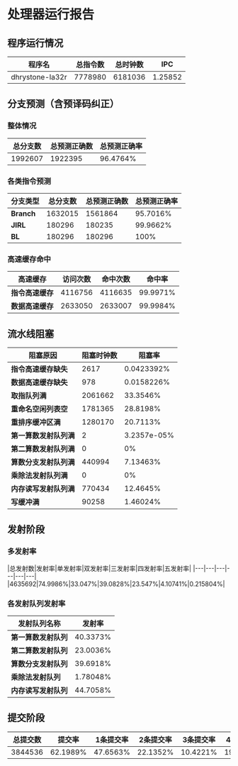 # 处理器运行报告
## 程序运行情况
|程序名|总指令数|总时钟数|IPC|
|---|---|---|---|
|dhrystone-la32r|7778980|6181036|1.25852|

## 分支预测（含预译码纠正）
### 整体情况
|总分支数|总预测正确数|总预测正确率|
|---|---|---|
|1992607|1922395|96.4764%|

### 各类指令预测
|分支类型|总分支数|总预测正确数|总预测正确率|
|---|---|---|---|
|**Branch**| 1632015 | 1561864 | 95.7016%|
|**JIRL**| 180296 | 180235 | 99.9662%|
|**BL**| 180296 | 180296 | 100%|

### 高速缓存命中
|高速缓存|访问次数|命中次数|命中率|
|---|---|---|---|
|**指令高速缓存**| 4116756 | 4116635 | 99.9971%|
|**数据高速缓存**| 2633050 | 2633007 | 99.9984%|
## 流水线阻塞
|阻塞原因|阻塞时钟数|阻塞率|
|---|---|---|
|**指令高速缓存缺失**| 2617 | 0.0423392%|
|**数据高速缓存缺失**| 978 | 0.0158226%|
|**取指队列满**| 2061662 | 33.3546%|
|**重命名空闲列表空**|1781365 | 28.8198%|
|**重排序缓冲区满**|1280170 | 20.7113%|
|**第一算数发射队列满**|2 | 3.2357e-05%|
|**第二算数发射队列满**|0 | 0%|
|**算数分支发射队列满**|440994 | 7.13463%|
|**乘除法发射队列满**|0 | 0%|
|**内存读写发射队列满**|770434 | 12.4645%|
|**写缓冲满**|90258 | 1.46024%|

## 发射阶段
### 多发射率
|总发射数|发射率|单发射率|双发射率|三发射率|四发射率|五发射率|
|---|---|---|---|---|---|
|4635692|74.9986%|33.047%|39.0828%|23.547%|4.10741%|0.215804%|

### 各发射队列发射率
|发射队列名称|发射率|
|---|---|
|**第一算数发射队列**|40.3373%|
|**第二算数发射队列**|23.0036%|
|**算数分支发射队列**|39.6918%|
|**乘除法发射队列**|1.78048%|
|**内存读写发射队列**|44.7058%|

## 提交阶段
|总提交数|提交率|1条提交率|2条提交率|3条提交率|4条提交率|
|---|---|---|---|---|---|
|3844536|62.1989%|47.6563%|22.1352%|10.4221%|19.7864%|
